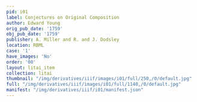 ```yaml
---
pid: i01
label: Conjectures on Original Composition
author: Edward Young
orig_pub_date: '1759'
obj_pub_date: '1759'
publisher: A. Miller and R. and J. Dodsley
location: RBML
case: '1'
have_images: 'No'
order: '00'
layout: litai_item
collection: litai
thumbnail: "/img/derivatives/iiif/images/i01/full/250,/0/default.jpg"
full: "/img/derivatives/iiif/images/i01/full/1140,/0/default.jpg"
manifest: "/img/derivatives/iiif/i01/manifest.json"
---
```


